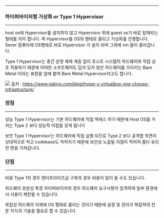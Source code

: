 ***

### 하이퍼바이저형 가상화 or Type 1 Hypervisor
***
host os에 Hypervisor를 설치하지 않고 Hypervisor 위에 guest os가 바로 탑재되는 형태를 의미 합니다.
즉 Hypervisor를 OS의 형태로 올리고 가상화를 진행합니다.
Sever 컴퓨터에 OS형태로 바로 Hypervisor 가 설치 되며 그위에 vm 들이 올라갑니다.

Type 1 Hypervisor는 중간 운영 체제 계층 없이 호스트 시스템의 하드웨어와 직접 상호 작용하기 때문에
어떠한 소프트웨어도 담겨 있지 않은 하드웨어를 가리키는 Bare Metal 이라는 표현을 앞에 붙여
Bare Metal Hypervisor라고도 합니다.


![](https://user-images.githubusercontent.com/61622657/218713091-165238b4-eba4-4edb-9dfe-c8531e48ba20.png)
출처 : https://www.nakivo.com/blog/hyper-v-virtualbox-one-choose-infrastructure/

### 장점
***

성능
Type 1 Hypervisor는 기본 하드웨어에 직접 엑세스 하기 때문에 Host OS를 거치는 Type 2 보다 성능적 이점을 갖게 됩니다

보안
Type 1 Hypervisor는 하드웨어에 직접 실행 되므로 Type 2 보다 공격할 측면이 상대적으로 적고 codebase도 적어지기 때문에 보안상 노출될 지점이 적어져 좀더 유리한 면을 가져갑니다.


### 단점
***

비용
Type 1의 경우 엔터프라이즈급 구축의 경우 비용이 많이 들 수도 있습니다.

하드웨어 호완성
특정 하이퍼바이저의 경우 하드웨어 요구사항이 엄격하여 일부 환경에서 사용이 제한될 수 있습니다.

복잡성
하드웨어 자체에 OS 형태로 올리는 것이기 때문에 설정 및 관리가 복잡하여 전문 지식과 기술을 필요로 할 수 있습니다.